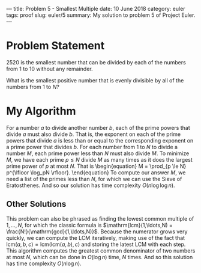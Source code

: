 ‐‐‐
title: Problem 5 - Smallest Multiple
date: 10 June 2018
category: euler
tags: proof
slug: euler/5
summary: My solution to problem 5 of Project Euler.
‐‐‐

# Problem Statement

2520 is the smallest number that can be divided by each of the numbers from 1 to 10 without any remainder.

What is the smallest positive number that is evenly divisible by all of the numbers from 1 to $N$?

# My Algorithm

For a number $a$ to divide another number $b$, each of the prime powers that divide $a$ must also divide $b$.
That is, the exponent on each of the prime powers that divide $a$ is less than or equal to the corresponding exponent on a prime power that divides $b$.
For each number from 1 to $N$ to divide a number $M$, each prime power less than $N$ must also divide $M$.
To minimize $M$, we have each prime $p \le N$ divide $M$ as many times as it does the largest prime power of $p$ at most $N$.
That is
\begin{equation}
	M = \prod_{p \le N} p^{\lfloor \log_pN \rfloor}.
\end{equation}
To compute our answer $M$, we need a list of the primes less than $N$, for which we can use the Sieve of Eratosthenes.
And so our solution has time complexity $O(n\log\log n)$.

## Other Solutions

This problem can also be phrased as finding the lowest common multiple of $1,\ldots,N$, for which the classic formula is $\mathrm{lcm}(1,\ldots,N) = \frac{N!}{\mathrm{gcd}(1,\ldots,N)}$.
Because the numerator grows very quickly, we can compute the LCM iteratively, making use of the fact that $\mathrm{lcm}(a,b,c) = \mathrm{lcm}(\mathrm{lcm}(a,b),c)$ and storing the latest LCM with each step.
This algorithm computes the greatest common denominator of two numbers at most $N$, which can be done in $O(\log n)$ time, $N$ times.
And so this solution has time complexity $O(n\log n)$.